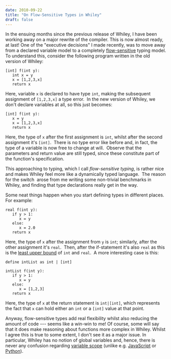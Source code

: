 ```yaml
---
date: 2010-09-22
title: "On Flow-Sensitive Types in Whiley"
draft: false
---
```


In the ensuing months since the previous release of Whiley, I have been working away on a major rewrite of the compiler.  This is now almost ready, at last!  One of the "executive decisions" I made recently, was to move away from a declared variable model to a completely [flow-sensitive](http://wikipedia.org/wiki/Data-flow_analysis) typing model.  To understand this, consider the following program written in the old version of Whiley:

```whiley
[int] f(int y):
   int x = y
   x = [1,2,3,x]
   return x
```

Here, variable `x` is declared to have type `int`, making the subsequent assignment of `[1,2,3,x]` a type error.  In the new version of Whiley, we don't declare variables at all, so this just becomes:

```whiley
[int] f(int y):
   x = y
   x = [1,2,3,x]
   return x
```

Here, the type of `x` after the first assignment is `int`, whilst after the second assignment it's `[int]`.  There is no type error like before and, in fact, the type of a variable is now free to change at will.  Observe that the parameters and return value are still typed, since these constitute part of the function's specification.

This approaching to typing, which I call *flow-sensitive typing*, is rather nice and makes Whiley feel more like a dynamically typed language.  The reason for the switch  arose from me writing some non-trivial benchmarks in Whiley, and finding that type declarations really get in the way.

Some neat things happen when you start defining types in different places.  For example:

```whiley
real f(int y):
   if y > 1:
      x = y
   else:
      x = 2.0
   return x
```

Here, the type of `x` after the assignment from `y` is `int`; similarly, after the other assignment it's `real`.  Then, after the if-statement it's also `real` as this is the [least upper bound](http://wikipedia.org/wiki/supermum) of `int` and `real`.  A more interesting case is this:

```whiley
define intList as int | [int]

intList f(int y):
   if y > 1:
      x = y
   else:
      x = [1,2,3]
   return x
```

Here, the type of `x` at the return statement is `int|[int]`, which represents the fact that `x` can hold either an `int` or a `[int]` value at that point.

Anyway, flow-sensitive types add real flexibility whilst also reducing the amount of code --- seems like a win-win to me!  Of course, some will say that it does make reasoning about functions more complex in Whiley.  Whilst I agree this is true to some extent, I don't see it as a major issue.  In particular, Whiley has no notion of global variables and, hence, there is never any confusion regarding [variable scope](http://wikipedia.org/wiki/Scope_(programming)) (unlike e.g. [JavaScript](http://wikipedia.org/wiki/JavaScript) or [Python](http://wikipedia.org/wiki/Python_(programming_language))).
